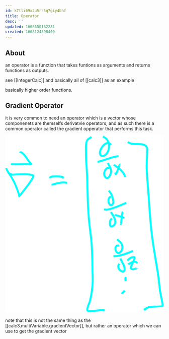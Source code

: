 ```yaml
---
id: k7tli69x2u5rr5q7giy4bhf
title: Operator
desc: ''
updated: 1668650132281
created: 1668124398400
---
```


## About
an operator is a function that takes funtions as arguments and returns functions as outputs.

see [[IntegerCalc]] and basically all of [[calc3]] as an example

basically higher order functions.

## Gradient Operator

it is very common to need an operator which is a vector whose componenets are themselfs derivatvie operators, and as such there is a common operator called the gradient opperator that performs this task.

![alt](./assets/images/gradient_opp.svg)

note that this is not the same thing as the [[calc3.multiVariable.gradientVector]], but rather an operator which we can use to get the gradient vector
